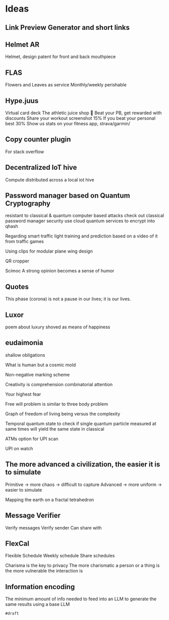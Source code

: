 # Ideas

## Link Preview Generator and short links

## Helmet AR

Helmet, design patent for front and back mouthpiece

## FLAS

Flowers and Leaves as service
Monthly/weekly perishable

## Hype.juus

Virtual card deck
The athletic juice shop 🧃
Beat your PB, get rewarded with discounts
Share your workout screenshot 15%
If you beat your personal best 30%
Show us stats on your fitness app, strava/garmin/

## Copy counter plugin

For stack overflow

## Decentralized IoT hive

Compute distributed across a local iot hive

## Password manager based on Quantum Cryptography

resistant to classical & quantum computer based attacks
check out classical password manager security
use cloud quantum services to encrypt into qhash

Regarding smart traffic light training and prediction based on a video of it from traffic games

Using clips for modular plane wing design

QR cropper

Scimoc A strong opinion becomes a sense of humor

## Quotes

This phase (corona) is not a pause in our lives; it is our lives.

## Luxor

poem about luxury shoved as means of happiness

## eudaimonia

shallow obligations

What is human but a cosmic mold

Non-negative marking scheme

Creativity is comprehension combinatorial attention

Your highest fear

Free will problem is similar to three body problem

Graph of freedom of living being versus the complexity

Temporal quantum state to check if single quantum particle measured at same times will yield the same state in classical

ATMs option for UPI scan

UPI on watch


## The more advanced a civilization, the easier it is to simulate

Primitive -> more chaos -> difficult to capture
Advanced -> more uniform -> easier to simulate

Mapping the earth on a fractal tetrahedron

## Message Verifier

Verify messages
Verify sender
Can share with

## FlexCal

Flexible Schedule
Weekly schedule
Share schedules

Charisma is the key to privacy
The more charismatic a person or a thing is the more vulnerable the interaction is

## Information encoding

The minimum amount of info needed to feed into an LLM to generate the same results using a base LLM

`#draft`
